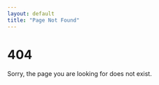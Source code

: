 ```yaml
---
layout: default
title: "Page Not Found"
---
```


# 404

Sorry, the page you are looking for does not exist.
